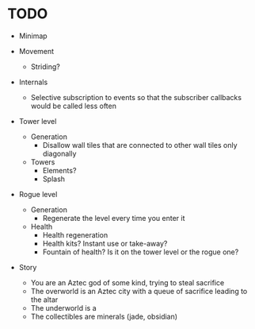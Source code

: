 TODO
===

* Minimap

* Movement
    * Striding?

* Internals
    * Selective subscription to events so that the subscriber callbacks would be called less often

* Tower level
    * Generation
        * Disallow wall tiles that are connected to other wall tiles only diagonally
    * Towers
        * Elements?
        * Splash

* Rogue level
    * Generation
        * Regenerate the level every time you enter it
    * Health
        * Health regeneration
        * Health kits? Instant use or take-away?
        * Fountain of health? Is it on the tower level or the rogue one?

* Story
    * You are an Aztec god of some kind, trying to steal sacrifice
    * The overworld is an Aztec city with a queue of sacrifice leading to the altar
    * The underworld is a
    * The collectibles are minerals (jade, obsidian)
